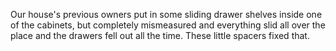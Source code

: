 Our house's previous owners put in some sliding drawer shelves inside one of the cabinets, but completely mismeasured and everything slid all over the place and the drawers fell out all the time. These little spacers fixed that.
